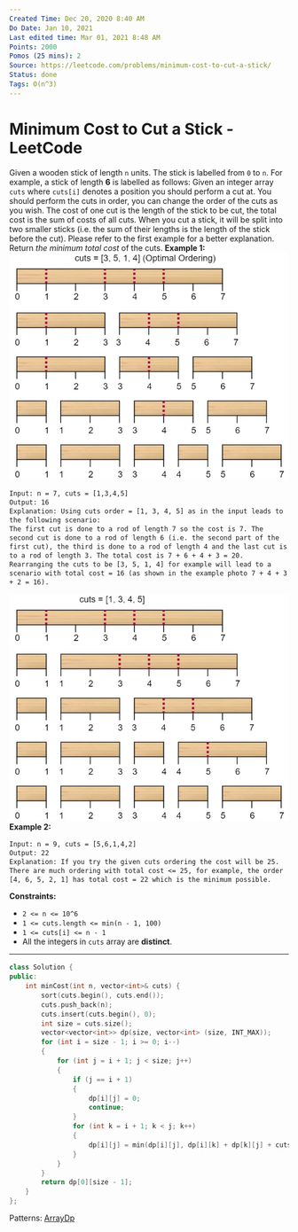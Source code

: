 ```yaml
---
Created Time: Dec 20, 2020 8:40 AM
Do Date: Jan 10, 2021
Last edited time: Mar 01, 2021 8:48 AM
Points: 2000
Pomos (25 mins): 2
Source: https://leetcode.com/problems/minimum-cost-to-cut-a-stick/
Status: done
Tags: O(n^3)
---
```


# Minimum Cost to Cut a Stick - LeetCode

Given a wooden stick of length `n` units. The stick is labelled from `0` to `n`. For example, a stick of length **6** is labelled as follows:
Given an integer array `cuts` where `cuts[i]` denotes a position you should perform a cut at.
You should perform the cuts in order, you can change the order of the cuts as you wish.
The cost of one cut is the length of the stick to be cut, the total cost is the sum of costs of all cuts. When you cut a stick, it will be split into two smaller sticks (i.e. the sum of their lengths is the length of the stick before the cut). Please refer to the first example for a better explanation.
Return *the minimum total cost* of the cuts.
**Example 1:**
![Minimum%20Cost%20to%20Cut%20a%20Stick%20-%20LeetCode%20620639f2a8f4413b88a47a5445df8bf7/e1.jpg](Minimum%20Cost%20to%20Cut%20a%20Stick%20-%20LeetCode%20620639f2a8f4413b88a47a5445df8bf7/e1.jpg)
```
Input: n = 7, cuts = [1,3,4,5]
Output: 16
Explanation: Using cuts order = [1, 3, 4, 5] as in the input leads to the following scenario:
The first cut is done to a rod of length 7 so the cost is 7. The second cut is done to a rod of length 6 (i.e. the second part of the first cut), the third is done to a rod of length 4 and the last cut is to a rod of length 3. The total cost is 7 + 6 + 4 + 3 = 20.
Rearranging the cuts to be [3, 5, 1, 4] for example will lead to a scenario with total cost = 16 (as shown in the example photo 7 + 4 + 3 + 2 = 16).
```
![Minimum%20Cost%20to%20Cut%20a%20Stick%20-%20LeetCode%20620639f2a8f4413b88a47a5445df8bf7/e11.jpg](Minimum%20Cost%20to%20Cut%20a%20Stick%20-%20LeetCode%20620639f2a8f4413b88a47a5445df8bf7/e11.jpg)
**Example 2:**
```
Input: n = 9, cuts = [5,6,1,4,2]
Output: 22
Explanation: If you try the given cuts ordering the cost will be 25.
There are much ordering with total cost <= 25, for example, the order [4, 6, 5, 2, 1] has total cost = 22 which is the minimum possible.
```
**Constraints:**
- `2 <= n <= 10^6`
- `1 <= cuts.length <= min(n - 1, 100)`
- `1 <= cuts[i] <= n - 1`
- All the integers in `cuts` array are **distinct**.
---
```cpp
class Solution {
public:
    int minCost(int n, vector<int>& cuts) {
        sort(cuts.begin(), cuts.end());
        cuts.push_back(n);
        cuts.insert(cuts.begin(), 0);
        int size = cuts.size(); 
        vector<vector<int>> dp(size, vector<int> (size, INT_MAX));
        for (int i = size - 1; i >= 0; i--)
        {
            for (int j = i + 1; j < size; j++)
            {
                if (j == i + 1)
                {
                    dp[i][j] = 0; 
                    continue; 
                }
                for (int k = i + 1; k < j; k++)
                {
                    dp[i][j] = min(dp[i][j], dp[i][k] + dp[k][j] + cuts[j] - cuts[i]); 
                }
            }
        }
        return dp[0][size - 1]; 
    }
};
```
Patterns: [Array](Array.md)[Dp](Dp.md)